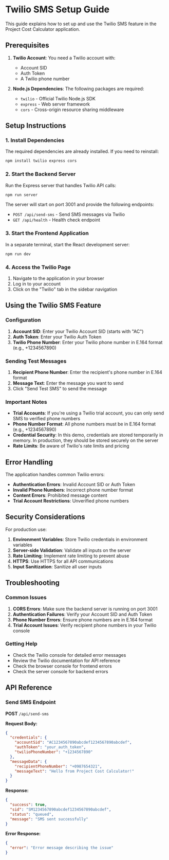 # Twilio SMS Setup Guide

This guide explains how to set up and use the Twilio SMS feature in the Project Cost Calculator application.

## Prerequisites

1. **Twilio Account**: You need a Twilio account with:
   - Account SID
   - Auth Token
   - A Twilio phone number

2. **Node.js Dependencies**: The following packages are required:
   - `twilio` - Official Twilio Node.js SDK
   - `express` - Web server framework
   - `cors` - Cross-origin resource sharing middleware

## Setup Instructions

### 1. Install Dependencies

The required dependencies are already installed. If you need to reinstall:

```bash
npm install twilio express cors
```

### 2. Start the Backend Server

Run the Express server that handles Twilio API calls:

```bash
npm run server
```

The server will start on port 3001 and provide the following endpoints:
- `POST /api/send-sms` - Send SMS messages via Twilio
- `GET /api/health` - Health check endpoint

### 3. Start the Frontend Application

In a separate terminal, start the React development server:

```bash
npm run dev
```

### 4. Access the Twilio Page

1. Navigate to the application in your browser
2. Log in to your account
3. Click on the "Twilio" tab in the sidebar navigation

## Using the Twilio SMS Feature

### Configuration

1. **Account SID**: Enter your Twilio Account SID (starts with "AC")
2. **Auth Token**: Enter your Twilio Auth Token
3. **Twilio Phone Number**: Enter your Twilio phone number in E.164 format (e.g., +1234567890)

### Sending Test Messages

1. **Recipient Phone Number**: Enter the recipient's phone number in E.164 format
2. **Message Text**: Enter the message you want to send
3. Click "Send Test SMS" to send the message

### Important Notes

- **Trial Accounts**: If you're using a Twilio trial account, you can only send SMS to verified phone numbers
- **Phone Number Format**: All phone numbers must be in E.164 format (e.g., +1234567890)
- **Credential Security**: In this demo, credentials are stored temporarily in memory. In production, they should be stored securely on the server
- **Rate Limits**: Be aware of Twilio's rate limits and pricing

## Error Handling

The application handles common Twilio errors:

- **Authentication Errors**: Invalid Account SID or Auth Token
- **Invalid Phone Numbers**: Incorrect phone number format
- **Content Errors**: Prohibited message content
- **Trial Account Restrictions**: Unverified phone numbers

## Security Considerations

For production use:

1. **Environment Variables**: Store Twilio credentials in environment variables
2. **Server-side Validation**: Validate all inputs on the server
3. **Rate Limiting**: Implement rate limiting to prevent abuse
4. **HTTPS**: Use HTTPS for all API communications
5. **Input Sanitization**: Sanitize all user inputs

## Troubleshooting

### Common Issues

1. **CORS Errors**: Make sure the backend server is running on port 3001
2. **Authentication Failures**: Verify your Account SID and Auth Token
3. **Phone Number Errors**: Ensure phone numbers are in E.164 format
4. **Trial Account Issues**: Verify recipient phone numbers in your Twilio console

### Getting Help

- Check the Twilio console for detailed error messages
- Review the Twilio documentation for API reference
- Check the browser console for frontend errors
- Check the server console for backend errors

## API Reference

### Send SMS Endpoint

**POST** `/api/send-sms`

**Request Body:**
```json
{
  "credentials": {
    "accountSid": "AC1234567890abcdef1234567890abcdef",
    "authToken": "your_auth_token",
    "twilioPhoneNumber": "+1234567890"
  },
  "messageData": {
    "recipientPhoneNumber": "+0987654321",
    "messageText": "Hello from Project Cost Calculator!"
  }
}
```

**Response:**
```json
{
  "success": true,
  "sid": "SM1234567890abcdef1234567890abcdef",
  "status": "queued",
  "message": "SMS sent successfully"
}
```

**Error Response:**
```json
{
  "error": "Error message describing the issue"
}
``` 